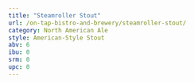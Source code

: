 ```yaml
---
title: "Steamroller Stout"
url: /on-tap-bistro-and-brewery/steamroller-stout/
category: North American Ale
style: American-Style Stout
abv: 6
ibu: 0
srm: 0
upc: 0
---
```


